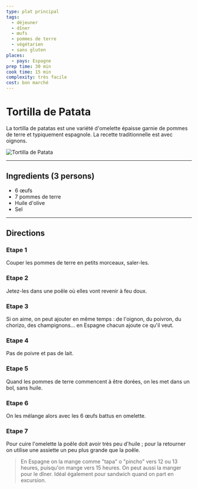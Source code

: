 ```yaml
---
type: plat principal
tags:
  - déjeuner
  - dîner
  - œufs
  - pommes de terre
  - végétarien
  - sans gluten
places:
  - pays: Espagne
prep time: 30 min
cook time: 15 min
complexity: très facile
cost: bon marché
---
```


# Tortilla de Patata

La tortilla de patatas est une variété d'omelette épaisse garnie de pommes de terre et typiquement espagnole. La recette traditionnelle est avec oignons.

![Tortilla de Patata](https://bdav24.github.io/recipes/img/spain/tortilla-de-patata.jpg)

---

## Ingredients (3 persons)

- 6 œufs
- 7 pommes de terre
- Huile d'olive
- Sel

---

## Directions

### Etape 1

Couper les pommes de terre en petits morceaux, saler-les.

### Etape 2

Jetez-les dans une poêle où elles vont revenir à feu doux.

### Etape 3

Si on aime, on peut ajouter en même temps : de l'oignon, du poivron, du chorizo, des champignons... en Espagne chacun ajoute ce qu'il veut.

### Etape 4

Pas de poivre et pas de lait.

### Etape 5

Quand les pommes de terre commencent à être dorées, on les met dans un bol, sans huile.

### Etape 6

On les mélange alors avec les 6 œufs battus en omelette.

### Etape 7

Pour cuire l'omelette la poêle doit avoir très peu d'huile ; pour la retourner on utilise une assiette un peu plus grande que la poêle.

> En Espagne on la mange comme "tapa" o "pincho" vers 12 ou 13 heures, puisqu'on mange vers 15 heures. On peut aussi la manger pour le dîner. Idéal également pour sandwich quand on part en excursion.
